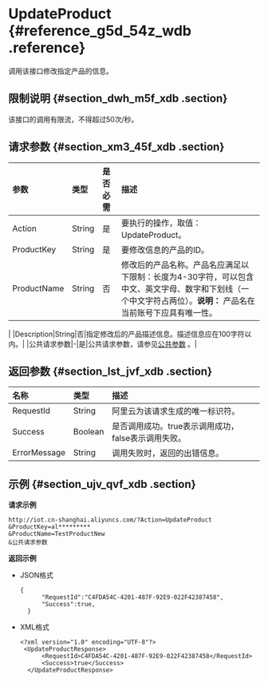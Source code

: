 # UpdateProduct {#reference_g5d_54z_wdb .reference}

调用该接口修改指定产品的信息。

## 限制说明 {#section_dwh_m5f_xdb .section}

该接口的调用有限流，不得超过50次/秒。

## 请求参数 {#section_xm3_45f_xdb .section}

|参数|类型|是否必需|描述|
|:-|:-|:---|:-|
|Action|String|是|要执行的操作，取值：UpdateProduct。|
|ProductKey|String|是|要修改信息的产品的ID。|
|ProductName|String|否|修改后的产品名称。产品名应满足以下限制：长度为4-30字符，可以包含中文、英文字母、数字和下划线（一个中文字符占两位）。**说明：** 产品名在当前账号下应具有唯一性。

|
|Description|String|否|指定修改后的产品描述信息。描述信息应在100字符以内。|
|公共请求参数|-|是|公共请求参数，请参见[公共参数](intl.zh-CN/云端开发指南/云端API参考/公共参数.md#) 。|

## 返回参数 {#section_lst_jvf_xdb .section}

|名称|类型|描述|
|:-|:-|:-|
|RequestId|String|阿里云为该请求生成的唯一标识符。|
|Success|Boolean|是否调用成功。true表示调用成功，false表示调用失败。|
|ErrorMessage|String|调用失败时，返回的出错信息。|

## 示例 {#section_ujv_qvf_xdb .section}

**请求示例**

```
http://iot.cn-shanghai.aliyuncs.com/?Action=UpdateProduct
&ProductKey=al*********
&ProductName=TestProductNew
&公共请求参数
```

**返回示例**

-   JSON格式

    ```
    {
          "RequestId":"C4FDA54C-4201-487F-92E9-022F42387458",
          "Success":true,
      }
    ```

-   XML格式

    ```
    <?xml version="1.0" encoding="UTF-8"?>
     <UpdateProductResponse>
          <RequestId>C4FDA54C-4201-487F-92E9-022F42387458</RequestId>
          <Success>true</Success>
      </UpdateProductResponse>
    ```


